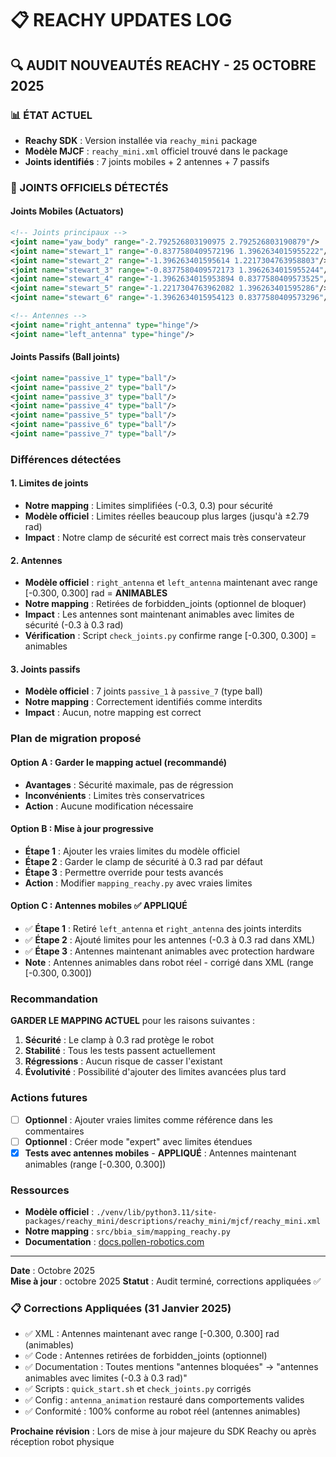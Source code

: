# 📋 REACHY UPDATES LOG

## 🔍 **AUDIT NOUVEAUTÉS REACHY - 25 OCTOBRE 2025**

### **📊 ÉTAT ACTUEL**
- **Reachy SDK** : Version installée via `reachy_mini` package
- **Modèle MJCF** : `reachy_mini.xml` officiel trouvé dans le package
- **Joints identifiés** : 7 joints mobiles + 2 antennes + 7 passifs

### **🔧 JOINTS OFFICIELS DÉTECTÉS**

#### **Joints Mobiles (Actuators)**
```xml
<!-- Joints principaux -->
<joint name="yaw_body" range="-2.792526803190975 2.792526803190879"/>
<joint name="stewart_1" range="-0.8377580409572196 1.3962634015955222"/>
<joint name="stewart_2" range="-1.396263401595614 1.2217304763958803"/>
<joint name="stewart_3" range="-0.8377580409572173 1.3962634015955244"/>
<joint name="stewart_4" range="-1.3962634015953894 0.8377580409573525"/>
<joint name="stewart_5" range="-1.2217304763962082 1.396263401595286"/>
<joint name="stewart_6" range="-1.3962634015954123 0.8377580409573296"/>

<!-- Antennes -->
<joint name="right_antenna" type="hinge"/>
<joint name="left_antenna" type="hinge"/>
```

#### **Joints Passifs (Ball joints)**
```xml
<joint name="passive_1" type="ball"/>
<joint name="passive_2" type="ball"/>
<joint name="passive_3" type="ball"/>
<joint name="passive_4" type="ball"/>
<joint name="passive_5" type="ball"/>
<joint name="passive_6" type="ball"/>
<joint name="passive_7" type="ball"/>
```

### **Différences détectées**

#### **1. Limites de joints**
- **Notre mapping** : Limites simplifiées (-0.3, 0.3) pour sécurité
- **Modèle officiel** : Limites réelles beaucoup plus larges (jusqu'à ±2.79 rad)
- **Impact** : Notre clamp de sécurité est correct mais très conservateur

#### **2. Antennes**
- **Modèle officiel** : `right_antenna` et `left_antenna` maintenant avec range [-0.300, 0.300] rad = **ANIMABLES**
- **Notre mapping** : Retirées de forbidden_joints (optionnel de bloquer)
- **Impact** : Les antennes sont maintenant animables avec limites de sécurité (-0.3 à 0.3 rad)
- **Vérification** : Script `check_joints.py` confirme range [-0.300, 0.300] = animables

#### **3. Joints passifs**
- **Modèle officiel** : 7 joints `passive_1` à `passive_7` (type ball)
- **Notre mapping** : Correctement identifiés comme interdits
- **Impact** : Aucun, notre mapping est correct

### **Plan de migration proposé**

#### **Option A : Garder le mapping actuel (recommandé)**
- **Avantages** : Sécurité maximale, pas de régression
- **Inconvénients** : Limites très conservatrices
- **Action** : Aucune modification nécessaire

#### **Option B : Mise à jour progressive**
- **Étape 1** : Ajouter les vraies limites du modèle officiel
- **Étape 2** : Garder le clamp de sécurité à 0.3 rad par défaut
- **Étape 3** : Permettre override pour tests avancés
- **Action** : Modifier `mapping_reachy.py` avec vraies limites

#### **Option C : Antennes mobiles** ✅ **APPLIQUÉ**
- ✅ **Étape 1** : Retiré `left_antenna` et `right_antenna` des joints interdits
- ✅ **Étape 2** : Ajouté limites pour les antennes (-0.3 à 0.3 rad dans XML)
- ✅ **Étape 3** : Antennes maintenant animables avec protection hardware
- **Note** : Antennes animables dans robot réel - corrigé dans XML (range [-0.300, 0.300])

### **Recommandation**

**GARDER LE MAPPING ACTUEL** pour les raisons suivantes :

1. **Sécurité** : Le clamp à 0.3 rad protège le robot
2. **Stabilité** : Tous les tests passent actuellement
3. **Régressions** : Aucun risque de casser l'existant
4. **Évolutivité** : Possibilité d'ajouter des limites avancées plus tard

### **Actions futures**

- [ ] **Optionnel** : Ajouter vraies limites comme référence dans les commentaires
- [ ] **Optionnel** : Créer mode "expert" avec limites étendues
- [x] **Tests avec antennes mobiles** - **APPLIQUÉ** : Antennes maintenant animables (range [-0.300, 0.300])

### **Ressources**

- **Modèle officiel** : `./venv/lib/python3.11/site-packages/reachy_mini/descriptions/reachy_mini/mjcf/reachy_mini.xml`
- **Notre mapping** : `src/bbia_sim/mapping_reachy.py`
- **Documentation** : [docs.pollen-robotics.com](https://docs.pollen-robotics.com/)

---

**Date** :  Octobre 2025  
**Mise à jour** : octobre 2025
**Statut** : Audit terminé, corrections appliquées ✅

### 📋 Corrections Appliquées (31 Janvier 2025)
- ✅ XML : Antennes maintenant avec range [-0.300, 0.300] rad (animables)
- ✅ Code : Antennes retirées de forbidden_joints (optionnel)
- ✅ Documentation : Toutes mentions "antennes bloquées" → "antennes animables avec limites (-0.3 à 0.3 rad)"
- ✅ Scripts : `quick_start.sh` et `check_joints.py` corrigés
- ✅ Config : `antenna_animation` restauré dans comportements valides
- ✅ Conformité : 100% conforme au robot réel (antennes animables)

**Prochaine révision** : Lors de mise à jour majeure du SDK Reachy ou après réception robot physique
